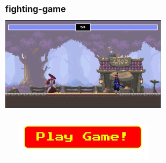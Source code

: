 # fighting-game

<img src="game.png">


<h1 align="center" href="https://msalmanrafadhlih.github.io/fighting-game/fighting.html"><img src="play.png"></a>
